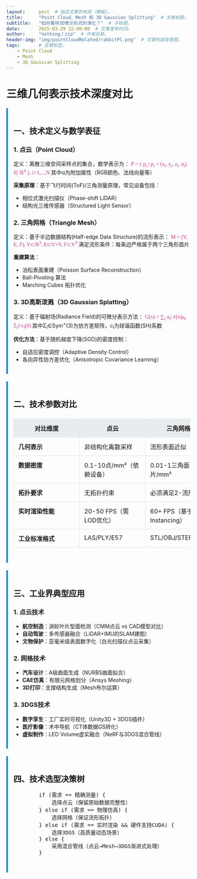 ```yaml
---
layout:     post  # 指定文章的布局（模板）。
title:      "Point Cloud、Mesh 和 3D Gaussian Splitting"  # 文章标题。
subtitle:   "如何看待3D表示形式的演化？"  # 子标题。
date:       2025-03-29 12:00:00  # 文章发布时间。
author:     "nothing丿zip"  # 作者名称。
header-img: "img/pointCloudRelated/rabbitPC.png"  # 文章标题背景图。
tags:       # 文章标签。
    - Point Cloud
    - Mesh
    - 3D Gaussian Splitting
---
```


<!DOCTYPE html>
<html lang="zh-CN">
<head>
    <meta charset="UTF-8">
    <title>三维数据表示技术对比分析</title>
    <style>
        :root { font-family: Arial, sans-serif; line-height: 1.6 }
        .technical-section { margin: 20px 0; padding: 15px; border-left: 4px solid #007bff }
        table { border-collapse: collapse; width: 100%; margin: 25px 0 }
        th, td { border: 1px solid #dee2e6; padding: 12px; vertical-align: top }
        th { background-color: #e9ecef; min-width: 150px }
        .math-notation { font-family: "Cambria Math", serif; color: #d63384 }
    </style>
</head>
<body>
    <h1>三维几何表示技术深度对比</h1>
    <!-- 技术定义与数学表达 -->
    <div class="technical-section">
        <h2>一、技术定义与数学表征</h2>
        <article>
            <h3>1. 点云（Point Cloud）</h3>
            <p>定义：离散三维空间采样点的集合，数学表示为：
                <span class="math-notation">
                    P = { p<sub>i</sub> | p<sub>i</sub> = (x<sub>i</sub>, y<sub>i</sub>, z<sub>i</sub>, α<sub>i</sub>) ∈ ℝ<sup>4</sup> }, i=1,...,N
                </span>
                其中α为附加属性（RGB颜色、法线向量等）
            </p>
            <p><strong>采集原理</strong>：基于飞行时间(ToF)/三角测量原理，常见设备包括：
                <ul>
                    <li>相位式激光扫描仪（Phase-shift LiDAR）</li>
                    <li>结构光三维传感器（Structured Light Sensor）</li>
                </ul>
            </p>
        </article>
        <article>
            <h3>2. 三角网格（Triangle Mesh）</h3>
            <p>定义：基于半边数据结构(Half-edge Data Structure)的流形表示：
                <span class="math-notation">
                    M = (V, E, F), V⊂ℝ<sup>3</sup>, E⊂V×V, F⊂V<sup>3</sup>
                </span>
                满足流形条件：每条边严格属于两个三角形面片
            </p>
            <p><strong>重建算法</strong>：
                <ul>
                    <li>泊松表面重建（Poisson Surface Reconstruction）</li>
                    <li>Ball-Pivoting 算法</li>
                    <li>Marching Cubes 拓扑优化</li>
                </ul>
            </p>
        </article>
        <article>
            <h3>3. 3D高斯泼溅（3D Gaussian Splatting）</h3>
            <p>定义：基于辐射场(Radiance Field)的可微分表示方法：
                <span class="math-notation">
                    G(x) = ∑<sub>i</sub> α<sub>i</sub>𝒩(x|μ<sub>i</sub>, Σ<sub>i</sub>)⋅c<sub>i</sub>(d)
                </span>
                其中Σ<sub>i</sub>∈Sym<sup>+</sup>(3)为协方差矩阵，c<sub>i</sub>为球谐函数(SH)系数
            </p>
            <p><strong>优化方法</strong>：基于随机梯度下降(SGD)的密度控制：
                <ul>
                    <li>自适应密度调控（Adaptive Density Control）</li>
                    <li>各向异性协方差优化（Anisotropic Covariance Learning）</li>
                </ul>
            </p>
        </article>
    </div>
    <!-- 技术参数对比 -->
    <div class="technical-section">
        <h2>二、技术参数对比</h2>
        <table>
            <thead>
                <tr>
                    <th>对比维度</th>
                    <th>点云</th>
                    <th>三角网格</th>
                    <th>3D高斯泼溅</th>
                </tr>
            </thead>
            <tbody>
                <tr>
                    <td><strong>几何表示</strong></td>
                    <td>非结构化离散采样</td>
                    <td>流形表面近似</td>
                    <td>可微分体积表示</td>
                </tr>
                <tr>
                    <td><strong>数据密度</strong></td>
                    <td>0.1-10点/mm²（依赖设备）</td>
                    <td>0.01-1三角面片/mm²</td>
                    <td>动态自适应分布</td>
                </tr>
                <tr>
                    <td><strong>拓扑要求</strong></td>
                    <td>无拓扑约束</td>
                    <td>必须满足2-流形条件</td>
                    <td>隐式拓扑表达</td>
                </tr>
                <tr>
                    <td><strong>实时渲染性能</strong></td>
                    <td>20-50 FPS（需LOD优化）</td>
                    <td>60+ FPS（基于GPU Instancing）</td>
                    <td>30-90 FPS（需CUDA加速）</td>
                </tr>
                <tr>
                    <td><strong>工业标准格式</strong></td>
                    <td>LAS/PLY/E57</td>
                    <td>STL/OBJ/STEP</td>
                    <td>自定义二进制格式</td>
                </tr>
            </tbody>
        </table>
    </div>
    <!-- 工业应用案例 -->
    <div class="technical-section">
        <h2>三、工业界典型应用</h2>
        <article>
            <h3>1. 点云技术</h3>
            <ul>
                <li><strong>航空制造</strong>：涡轮叶片型面检测（CMM点云 vs CAD模型对比）</li>
                <li><strong>自动驾驶</strong>：多传感器融合（LiDAR+IMU的SLAM建图）</li>
                <li><strong>文物保护</strong>：亚毫米级表面数字化（白光扫描仪点云采集）</li>
            </ul>
        </article>
        <article>
            <h3>2. 网格技术</h3>
            <ul>
                <li><strong>汽车设计</strong>：A级曲面生成（NURBS曲面拟合）</li>
                <li><strong>CAE仿真</strong>：有限元网格划分（Ansys Meshing）</li>
                <li><strong>3D打印</strong>：支撑结构生成（Mesh布尔运算）</li>
            </ul>
        </article>
        <article>
            <h3>3. 3DGS技术</h3>
            <ul>
                <li><strong>数字孪生</strong>：工厂实时可视化（Unity3D + 3DGS插件）</li>
                <li><strong>医疗影像</strong>：术中导航（CT体数据GS转化）</li>
                <li><strong>虚拟制作</strong>：LED Volume虚实融合（NeRF与3DGS混合管线）</li>
            </ul>
        </article>
    </div>
    <!-- 技术选型建议 -->
    <div class="technical-section">
        <h2>四、技术选型决策树</h2>
        <pre>
        if (需求 == 精确测量) {
            选择点云（保留原始数据完整性）
        } else if (需求 == 物理仿真) {
            选择网格（保证流形拓扑）
        } else if (需求 == 实时渲染 && 硬件支持CUDA) {
            选择3DGS（高质量动态场景）
        } else {
            采用混合管线（点云→Mesh→3DGS渐进式处理）
        }
        </pre>
    </div>
</body>
</html>